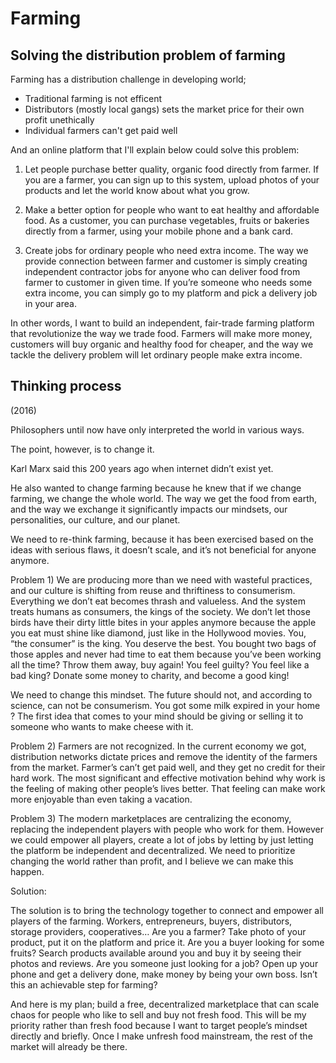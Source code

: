 # Farming

## Solving the distribution problem of farming

Farming has a distribution challenge in developing world;

* Traditional farming is not efficent
* Distributors (mostly local gangs) sets the market price for their own profit unethically
* Individual farmers can't get paid well

And an online platform that I'll explain below could solve this problem:

1) Let people purchase better quality, organic food directly from farmer. If you are a farmer, you can sign up to this system, upload photos of your products and let the world know about what you grow.

2) Make a better option for people who want to eat healthy and affordable food. As a customer, you can purchase vegetables, fruits or bakeries directly from a farmer, using your mobile phone and a bank card.

3) Create jobs for ordinary people who need extra income. The way we provide connection between farmer and customer is simply creating independent contractor jobs for anyone who can deliver food from farmer to customer in given time. If you’re someone who needs some extra income, you can simply go to my platform and pick a delivery job in your area.

In other words, I want to build an independent, fair-trade farming platform that revolutionize the way we trade food. Farmers will make more money, customers will buy organic and healthy food for cheaper, and the way we tackle the delivery problem will let ordinary people make extra income.

## Thinking process

(2016)

Philosophers until now have only interpreted the world in various ways.

The point, however, is to change it.

Karl Marx said this 200 years ago when internet didn’t exist yet. 

He also wanted to change farming because he knew that if we change farming, we change the whole world. The way we get the food from earth, and the way we exchange it significantly impacts our mindsets, our personalities, our culture, and our planet.

We need to re-think farming, because it has been exercised based on the ideas with serious flaws, it doesn’t scale, and it’s not beneficial for anyone anymore.

Problem 1) We are producing more than we need with wasteful practices, and our culture is shifting from reuse and thriftiness to consumerism. Everything we don’t eat becomes thrash and valueless. And the system treats humans as consumers, the kings of the society. We don’t let those birds have their dirty little bites in your apples anymore because the apple you eat must shine like diamond, just like in the Hollywood movies. You, “the consumer” is the king. You deserve the best. You bought two bags of those apples and never had time to eat them because you’ve been working all the time? Throw them away, buy again! You feel guilty? You feel like a bad king? Donate some money to charity, and become a good king!

We need to change this mindset. The future should not, and according to science, can not be consumerism. You got some milk expired in your home ? The first idea that comes to your mind should be giving or selling it to someone who wants to make cheese with it. 

Problem 2) Farmers are not recognized. In the current economy we got, distribution networks dictate prices and remove the identity of the farmers from the market. Farmer’s can’t get paid well, and they get no credit for their hard work. The most significant and effective motivation behind why work is the feeling of making other people’s lives better. That feeling can make work more enjoyable than even taking a vacation.

Problem 3) The modern marketplaces are centralizing the economy, replacing the independent players with people who work for them. However we could empower all players, create a lot of jobs by letting by just letting the platform be independent and decentralized. We need to prioritize changing the world rather than profit, and I believe we can make this happen.

Solution:

The solution is to bring the technology together to connect and empower all players of the  farming. Workers, entrepreneurs, buyers, distributors, storage providers, cooperatives… Are you a farmer? Take photo of your product, put it on the platform and price it.  Are you a buyer looking for some fruits? Search products available around you and buy it by seeing their photos and reviews. Are you someone just looking for a job? Open up your phone and get a delivery done, make money by being your own boss. Isn’t this an achievable step for farming? 

And here is my plan; build a free, decentralized marketplace that can scale chaos for people who like to sell and buy not fresh food. This will be my priority rather than fresh food because I want to target people’s mindset directly and briefly. Once I make unfresh food mainstream, the rest of the market will already be there.
